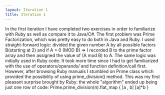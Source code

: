 ```yaml
---
layout: Iteration 1
title: Iteration 1
---
```




In the first iteration I have completed two exercises in order to familiarize
with Ruby as well as compare it to Java/C#. The first problem was Prime Factorization, which was pretty easy to do both in Java and Ruby. I used straight-forward logic: divided the given number A by all possible factors B(starting at 2) and if A = 0 (MOD B) => I recorded B to the prime factor array and then assigned the value of (A mod B) to A.
The same logic was initially used in Ruby code. It took more time since I had to get familiarized with the use of operators/operands/ and function definition/call first. However, after browsing Ruby manuals I stumbled on Prime class which provided the possibility of using prime_division() method. This was my first pleasant surprise brought by Ruby: the whole "algorithm" ended up being just one row of code:
Prime.prime_division(n).flat_map { |a , b| [a]*b }
